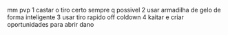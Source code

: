 mm pvp
1 castar o tiro certo sempre q possivel
2 usar armadilha de gelo de forma inteligente
3 usar tiro rapido off coldown
4 kaitar e criar oportunidades para abrir dano
